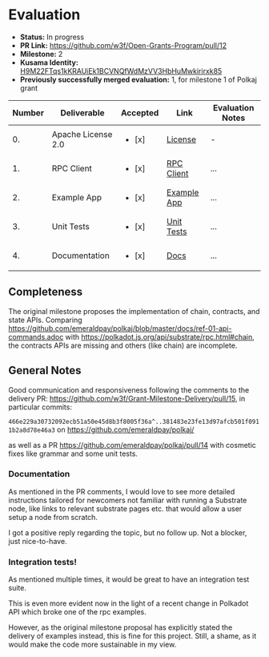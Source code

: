 # Evaluation

* **Status:** In progress
* **PR Link:** https://github.com/w3f/Open-Grants-Program/pull/12
* **Milestone:** 2
* **Kusama Identity:** [H9M22FTqs1kKRAUiEk1BCVNQfWdMzVV3HbHuMwkirirxk85](https://polkascan.io/pre/kusama/account/H9M22FTqs1kKRAUiEk1BCVNQfWdMzVV3HbHuMwkirirxk85)
* **Previously successfully merged evaluation:** 1, for milestone 1 of Polkaj grant

| Number | Deliverable | Accepted | Link | Evaluation Notes |
| ------------- | ------------- | ------------- | ------------- |------------- |
| 0. | Apache License 2.0 | <ul><li>[x] </li></ul>|[License](https://github.com/emeraldpay/polkaj/blob/master/LICENSE)| - |
| 1. | RPC Client |<ul><li>[x] </li></ul>|[RPC Client](https://github.com/emeraldpay/polkaj/blob/master/docs/03-rpc-client.adoc)| ...| 
| 2. | Example App |<ul><li>[x] </li></ul>|[Example App](https://github.com/emeraldpay/polkaj/tree/master/examples)| ...| 
| 3. | Unit Tests |<ul><li>[x] </li></ul>|[Unit Tests](https://codecov.io/gh/emeraldpay/polkaj)| ...| 
| 4. | Documentation |<ul><li>[x] </li></ul>|[Docs](https://github.com/emeraldpay/polkaj/tree/master/docs)| ...| 

## Completeness

The original milestone proposes the implementation of chain, contracts, and state APIs.
Comparing https://github.com/emeraldpay/polkaj/blob/master/docs/ref-01-api-commands.adoc with https://polkadot.js.org/api/substrate/rpc.html#chain, 
the contracts APIs are missing and others (like chain) are incomplete. 


## General Notes
Good communication and responsiveness following the comments to the delivery PR:
https://github.com/w3f/Grant-Milestone-Delivery/pull/15, in particular commits: 

`466e229a30732092ecb51a50e45d8b3f8005f36a^..381483e23fe13d97afcb501f0911b2a8d78e46a3` on https://github.com/emeraldpay/polkaj/

as well as a PR https://github.com/emeraldpay/polkaj/pull/14 with cosmetic fixes like grammar and some unit tests.

### Documentation
As mentioned in the PR comments, I would love to see more detailed instructions tailored for newcomers not familiar with running a Substrate node, 
like links to relevant substrate pages etc. that would allow a user setup a node from scratch. 

I got a positive reply regarding the topic, but no follow up. Not a blocker, just nice-to-have.

### Integration tests!
As mentioned multiple times, it would be great to have an integration test suite. 

This is even more evident now in the light of a recent change in Polkadot API which broke one of the rpc examples.

However, as the original milestone proposal has explicitly stated the delivery of examples instead, this is fine for this project.
Still, a shame, as it would make the code more sustainable in my view. 

